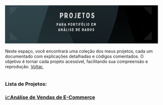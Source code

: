 ![](https://github.com/DuduTrindade/Portifolio/blob/main/Projetos/img/CAPA.png)

Neste espaço, você encontrará uma coleção dos meus projetos, cada um documentado com explicações detalhadas e códigos comentados. 
O objetivo é tornar cada projeto acessível, facilitando sua compreensão e reprodução. <a href="https://github.com/DuduTrindade/Portifolio?tab=readme-ov-file#-projetos">Voltar. </a>
#
<h3>Lista de Projetos:</h3>
<h3>
	<a href="https://github.com/DuduTrindade/Portifolio/tree/main/Projetos/Projeto%2001%20-%20An%C3%A1lise%20de%20Vendas">
		📈Análise de Vendas de E-Commerce
	</a>
</h3>
